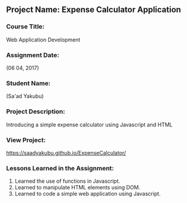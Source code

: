 ## Project Name:  Expense Calculator Application

### Course Title:
Web Application Development

### Assignment Date:  
(06 04, 2017)

### Student Name:  
(Sa'ad Yakubu)

### Project Description:
Introducing a simple expense calculator using Javascript and HTML

### View Project:
https://saadyakubu.github.io/ExpenseCalculator/

### Lessons Learned in the Assignment:
1. Learned the use of functions in Javascript.
2. Learned to manipulate HTML elements using DOM.
3. Learned to code a simple web application using Javascript.

